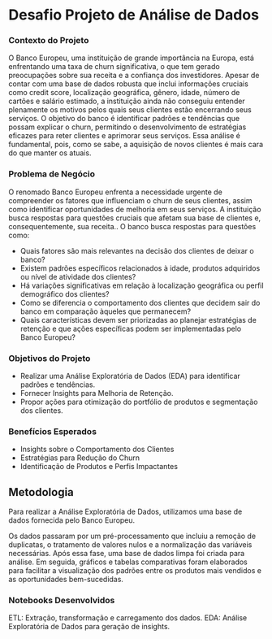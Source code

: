 # Desafio Projeto de Análise de Dados

### Contexto do Projeto
O Banco Europeu, uma instituição de grande importância na Europa, está enfrentando uma taxa de churn significativa, o que tem gerado preocupações sobre sua receita e a confiança dos investidores. Apesar de contar com uma base de dados robusta que inclui informações cruciais como credit score, localização geográfica, gênero, idade, número de cartões e salário estimado, a instituição ainda não conseguiu entender plenamente os motivos pelos quais seus clientes estão encerrando seus serviços. O objetivo do banco é identificar padrões e tendências que possam explicar o churn, permitindo o desenvolvimento de estratégias eficazes para reter clientes e aprimorar seus serviços. Essa análise é fundamental, pois, como se sabe, a aquisição de novos clientes é mais cara do que manter os atuais.

### Problema de Negócio
O renomado Banco Europeu enfrenta a necessidade urgente de compreender os fatores que influenciam o churn de seus clientes, assim como identificar oportunidades de melhoria em seus serviços. A instituição busca respostas para questões cruciais que afetam sua base de clientes e, consequentemente, sua receita.. O banco busca respostas para questões como:

- Quais fatores são mais relevantes na decisão dos clientes de deixar o banco?
- Existem padrões específicos relacionados à idade, produtos adquiridos ou nível de atividade dos clientes?
- Há variações significativas em relação à localização geográfica ou perfil demográfico dos clientes?
- Como se diferencia o comportamento dos clientes que decidem sair do banco em comparação àqueles que permanecem?
- Quais características devem ser priorizadas ao planejar estratégias de retenção e que ações específicas podem ser implementadas pelo Banco Europeu?
  
### Objetivos do Projeto
- Realizar uma Análise Exploratória de Dados (EDA) para identificar padrões e tendências.
- Fornecer Insights para Melhoria de Retenção.
- Propor ações para otimização do portfólio de produtos e segmentação dos clientes.

### Benefícios Esperados
- Insights sobre o Comportamento dos Clientes
- Estratégias para Redução do Churn
- Identificação de Produtos e Perfis Impactantes
  

## Metodologia
Para realizar a Análise Exploratória de Dados, utilizamos uma base de dados fornecida pelo Banco Europeu.

Os dados passaram por um pré-processamento que incluiu a remoção de duplicatas, o tratamento de valores nulos e a normalização das variáveis necessárias. Após essa fase, uma base de dados limpa foi criada para análise. Em seguida, gráficos e tabelas comparativas foram elaborados para facilitar a visualização dos padrões entre os produtos mais vendidos e as oportunidades bem-sucedidas.

### Notebooks Desenvolvidos
ETL: Extração, transformação e carregamento dos dados.
EDA: Análise Exploratória de Dados para geração de insights.
